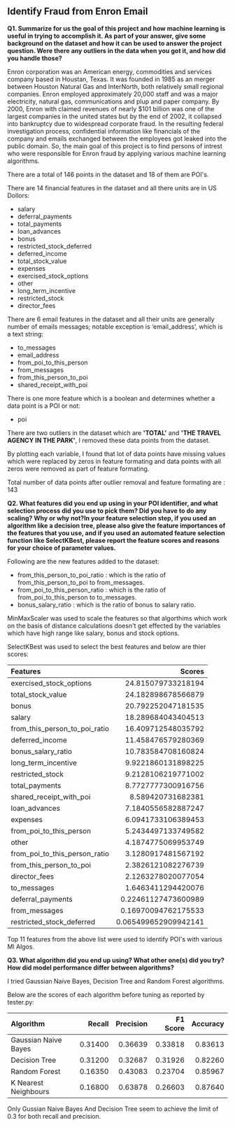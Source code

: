 ##  Identify Fraud from Enron Email


**Q1. Summarize for us the goal of this project and how machine learning is useful in trying to accomplish it. As part of your answer, give some background on the dataset and how it can be used to answer the project question. Were there any outliers in the data when you got it, and how did you handle those?**

Enron corporation was an American energy, commodities and services company based in Houstan, Texas. It was founded in 1985 as an merger between Houston Natural Gas and InterNorth, both relatively small regional companies. Enron employed approximately 20,000 staff and was a major electricity, natural gas, communications and plup and paper company. By 2000, Enron with claimed revenues of nearly $101 billion was one of the largest companies in the united states but by the end of 2002, it collapsed into bankruptcy due to widespread corporate fraud. In the resulting federal investigation process, confidential information like financials of the company and emails exchanged between the employees got leaked into the public domain. So, the main goal of this project is to find persons of intrest who were responsible for Enron fraud by applying various machine learning algorithms.

There are a total of 146 points in the dataset and 18 of them are POI's.

There are 14 financial features in the dataset and all there units are in US Dollors:
- salary
- deferral_payments
- total_payments
- loan_advances
- bonus
- restricted_stock_deferred
- deferred_income
- total_stock_value
- expenses
- exercised_stock_options
- other
- long_term_incentive
- restricted_stock
- director_fees

There are 6 email features in the dataset and all their units are generally number of emails messages; notable exception is ‘email_address’, which is a text string:
- to_messages
- email_address
- from_poi_to_this_person
- from_messages
- from_this_person_to_poi
- shared_receipt_with_poi

There is one more feature which is a boolean and determines whether a data point is a POI or not:
- poi

There are two outliers in the dataset which are **'TOTAL'** and **'THE TRAVEL AGENCY IN THE PARK'**, I removed these data points from the dataset. 

By plotting each variable, I found that lot of data points have missing values which were replaced by zeros in feature formating and data points with all zeros were removed as part of feature formating.

Total number of data points after outlier removal and feature formating are : 143

**Q2. What features did you end up using in your POI identifier, and what selection process did you use to pick them? Did you have to do any scaling? Why or why not?In your feature selection step, if you used an algorithm like a decision tree, please also give the feature importances of the features that you use, and if you used an automated feature selection function like SelectKBest, please report the feature scores and reasons for your choice of parameter values.**

Following are the new features added to the dataset:

- from_this_person_to_poi_ratio : which is the ratio of from_this_person_to_poi to from_messages.
- from_poi_to_this_person_ratio : which is the ratio of from_poi_to_this_person to to_messages.
- bonus_salary_ratio : which is the ratio of bonus to salary ratio.

MinMaxScaler was used to scale the features so that algorthims which work on the basis of distance calculations doesn't get effected by the variables which have high range like salary, bonus and stock options.

SelectKBest was used to select the best features and below are thier scores:

| Features       | Scores |
| :---------------------- | -----: |
| exercised_stock_options | 24.815079733218194 |
| total_stock_value       | 24.182898678566879 |
| bonus                   | 20.792252047181535 |
| salary                  | 18.289684043404513 |
| from_this_person_to_poi_ratio         | 16.409712548035792 |
| deferred_income     |  11.458476579280369 |
| bonus_salary_ratio        |  10.783584708160824 |
| long_term_incentive        |  9.9221860131898225 |
| restricted_stock          |  9.2128106219771002 |
| total_payments |  8.7727777300916756 |
| shared_receipt_with_poi           |  8.589420731682381 |
| loan_advances | 7.1840556582887247 |
| expenses       | 6.0941733106389453 |
| from_poi_to_this_person                   | 5.2434497133749582 |
| other                  | 4.1874775069953749 |
| from_poi_to_this_person_ratio         | 3.1280917481567192 |
| from_this_person_to_poi     |  2.3826121082276739 |
| director_fees        |  2.1263278020077054 |
| to_messages          |  1.6463411294420076 |
| deferral_payments | 0.22461127473600989 |
| from_messages           |  0.16970094762175533 |
| restricted_stock_deferred           | 0.065499652909942141 |


Top 11 features from the above list were used to identify POI's with various Ml Algos.

**Q3. What algorithm did you end up using? What other one(s) did you try? How did model performance differ between algorithms?**

I tried Gaussian Naive Bayes, Decision Tree and Random Forest algorithms.

Below are the scores of each algorithm before tuning as reported by tester.py:

| Algorithm       | Recall | Precision | F1 Score| Accuracy |
| :---------------------- | -----: |-----: |-----: | -----: |
| Gaussian Naive Bayes | 0.31400 | 0.36639 | 0.33818 | 0.83613 |
| Decision Tree        | 0.31200 | 0.32687 | 0.31926 | 0.82260 |
| Random Forest        | 0.16350 | 0.43083 | 0.23704 | 0.85967 |
| K Nearest Neighbours | 0.16800 | 0.63878 | 0.26603 | 0.87640 |

Only Gussian Naive Bayes And Decision Tree seem to achieve the limit of 0.3 for both recall and precision.
